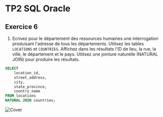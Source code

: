 # TP2 SQL Oracle
## Exercice 6

1. Ecrivez pour le département des ressources humaines une interrogation produisant l'adresse de tous les départements. Utilisez les tables `LOCATIONS` et `COUNTRIES`. Affichez dans les résultats l'ID de lieu, la rue, la ville, le département et le pays. Utilisez une jointure naturelle (NATURAL JOIN) pour produire les résultats.

```sql
SELECT 
    location_id,
    street_address,
    city,
    state_province,
    country_name
FROM locations
NATURAL JOIN countries;
```
![Cover]()
